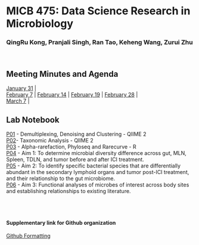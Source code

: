 # MICB 475: Data Science Research in Microbiology
### QingRu Kong, Pranjali Singh, Ran Tao, Keheng Wang, Zurui Zhu

<br/>

## Meeting Minutes and Agenda 

[January 31](/Meeting_minutes/Jan_31.md) |  <br/>
[February 7](/Meeting_minutes/Feb_7.md) | [February 14](/Meeting_minutes/Feb_14.md) | [February 19](/Meeting_minutes/Feb_19.md) | [February 28](/Meeting_minutes/Feb_28.md) |  <br/>
[March 7](/Meeting_minutes/Mar_7.md) | <br/>



## Lab Notebook 

[P01](/Notebook/P01.md) - Demultiplexing, Denoising and Clustering - QIIME 2   <br/>
[P02](/Notebook/P02.md)- Taxonomic Analysis - QIIME 2   <br/> 
[P03](/Notebook/P03.md) - Alpha-rarefaction, Phyloseq and Rarecurve - R   <br/>
[P04](/Notebook/P04.md) - Aim 1: To determine microbial diversity difference across gut, MLN, Spleen, TDLN, and tumor before and after ICI treatment.   <br/>
[P05](/Notebook/P05.md) - Aim 2:  To identify specific bacterial species that are differentially abundant in the secondary lymphoid organs and tumor post-ICI treatment, and their relationship to the gut microbiome.  <br/>
[P06](/Notebook/P06.md) - Aim 3: Functional analyses of microbes of interest across body sites and establishing relationships to existing literature. <br/>

<br/>
<br/>

#### Supplementary link for Github organization
[Github Formatting](https://docs.github.com/en/get-started/writing-on-github/getting-started-with-writing-and-formatting-on-github/basic-writing-and-formatting-syntax#links)


